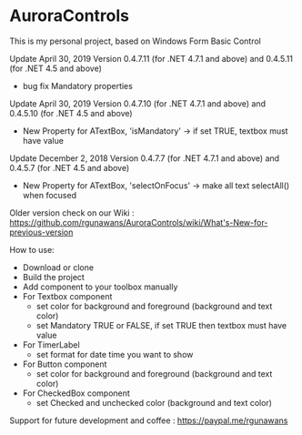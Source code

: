 # AuroraControls

This is my personal project, based on Windows Form Basic Control

Update April 30, 2019
Version 0.4.7.11 (for .NET 4.7.1 and above) and 0.4.5.11 (for .NET 4.5 and above)
+ bug fix Mandatory properties

Update April 30, 2019
Version 0.4.7.10 (for .NET 4.7.1 and above) and 0.4.5.10 (for .NET 4.5 and above)
+ New Property for ATextBox, 'isMandatory' -> if set TRUE, textbox must have value

Update December 2, 2018
Version 0.4.7.7 (for .NET 4.7.1 and above) and 0.4.5.7 (for .NET 4.5 and above)
+ New Property for ATextBox, 'selectOnFocus' -> make all text selectAll() when focused

Older version check on our Wiki : https://github.com/rgunawans/AuroraControls/wiki/What's-New-for-previous-version

How to use:
+ Download or clone
+ Build the project
+ Add component to your toolbox manually
+ For Textbox component
  + set color for background and foreground (background and text color)
  + set Mandatory TRUE or FALSE, if set TRUE then textbox must have value
+ For TimerLabel
  + set format for date time you want to show
+ For Button component
  + set color for background and foreground (background and text color)
+ For CheckedBox component
  + set Checked and unchecked color (background and text color)


Support for future development and coffee : https://paypal.me/rgunawans
